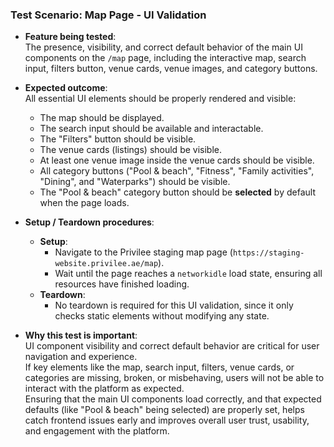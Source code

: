 ### **Test Scenario: Map Page - UI Validation**

- **Feature being tested**:  
  The presence, visibility, and correct default behavior of the main UI components on the `/map` page, including the interactive map, search input, filters button, venue cards, venue images, and category buttons.

- **Expected outcome**:  
  All essential UI elements should be properly rendered and visible:  
  - The map should be displayed.  
  - The search input should be available and interactable.  
  - The "Filters" button should be visible.  
  - The venue cards (listings) should be visible.  
  - At least one venue image inside the venue cards should be visible.
  - All category buttons ("Pool & beach", "Fitness", "Family activities", "Dining", and "Waterparks") should be visible.
  - The "Pool & beach" category button should be **selected** by default when the page loads.

- **Setup / Teardown procedures**:  
  - **Setup**:  
    - Navigate to the Privilee staging map page (`https://staging-website.privilee.ae/map`).
    - Wait until the page reaches a `networkidle` load state, ensuring all resources have finished loading.
  - **Teardown**:  
    - No teardown is required for this UI validation, since it only checks static elements without modifying any state.

- **Why this test is important**:  
  UI component visibility and correct default behavior are critical for user navigation and experience.  
  If key elements like the map, search input, filters, venue cards, or categories are missing, broken, or misbehaving, users will not be able to interact with the platform as expected.  
  Ensuring that the main UI components load correctly, and that expected defaults (like "Pool & beach" being selected) are properly set, helps catch frontend issues early and improves overall user trust, usability, and engagement with the platform.
